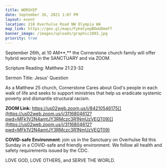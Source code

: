 ```yaml
---
title: WORSHIP
date: September 26, 2021 1:07 PM
layout: event
location: 218 Overhulse Road NW Olympia WA
map_link: https://goo.gl/maps/FykeCyepBDwUDmeF7
banner_image: /images/uploads/graphic1003.jpg
priority: true
---
```

September 26th, at 10 AM**,** the Cornerstone church family will offer hybrid worship in the SANCTUARY and via ZOOM.  

Scripture Reading: Matthew 21:23-32

Sermon Title: Jesus' Question

As a Matthew 25 church, Cornerstone Cares about God's people in each walk of life and seeks to support ministries that help us eradicate systemic poverty and dismantle structural racism.

**ZOOM Link:** [](https://us02web.zoom.us/j/84210546175)https://us02web.zoom.us/j/84210546175[](https://us02web.zoom.us/j/3116804612?pwd=MFk1V2N4amtJY3RMczc3R1NmUzVEQT09)[](https://us02web.zoom.us/j/3116804612?pwd=MFk1V2N4amtJY3RMczc3R1NmUzVEQT09)

**COVID-safe Environment**: join us in the Sanctuary on Overhulse Rd this Sunday in a COVID-safe and friendly environment. We follow all health and safety requirements issued by the CDC.

LOVE GOD, LOVE OTHERS, and SERVE THE WORLD.